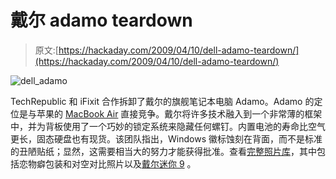 # 戴尔 adamo teardown

> 原文:[https://hackaday.com/2009/04/10/dell-adamo-teardown/](https://hackaday.com/2009/04/10/dell-adamo-teardown/)

![dell_adamo](../Images/22b2c26243d9048f00c96c1713832f01.png "dell_adamo")

TechRepublic 和 iFixit 合作拆卸了戴尔的旗舰笔记本电脑 Adamo。Adamo 的定位是与苹果的 [MacBook Air](http://www.mahalo.com/MacBook_Air "MacBook Air - Mahalo") 直接竞争。戴尔将许多技术融入到一个非常薄的框架中，并为背板使用了一个巧妙的锁定系统来隐藏任何螺钉。内置电池的寿命比空气更长，固态硬盘也有现货。该团队指出，Windows 徽标蚀刻在背面，而不是标准的丑陋贴纸；显然，这需要相当大的努力才能获得批准。查看[完整照片库](http://content.techrepublic.com.com/2346-13636_11-287411.html "Cracking Open the Dell Adamo | TechRepublic Photo Gallery")，其中包括恋物癖包装和对空对比照片以及[戴尔迷你 9](http://hackaday.com/?s=dell+mini+9 "Search Results    dell mini 9 Hack a Day") 。